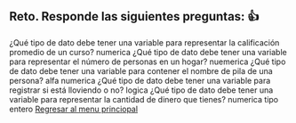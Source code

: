 ## Reto. Responde las siguientes preguntas: 👍
¿Qué tipo de dato debe tener una variable para representar la calificación promedio de un
curso?
numerica
¿Qué tipo de dato debe tener una variable para representar el número de personas en un
hogar?
nuemerica
¿Qué tipo de dato debe tener una variable para contener el nombre de pila de una persona?
alfa numerica
¿Qué tipo de dato debe tener una variable para registrar si está lloviendo o no?
logica
¿Qué tipo de dato debe tener una variable para representar la cantidad de dinero que
tienes?
numerica tipo entero
[Regresar al menu princiopal](https://github.com/escuelaDeCodigoMargaritaMaza/escuela_de_codigo/tree/main/PENSAMIENTO_COMPUTACIONAL)
